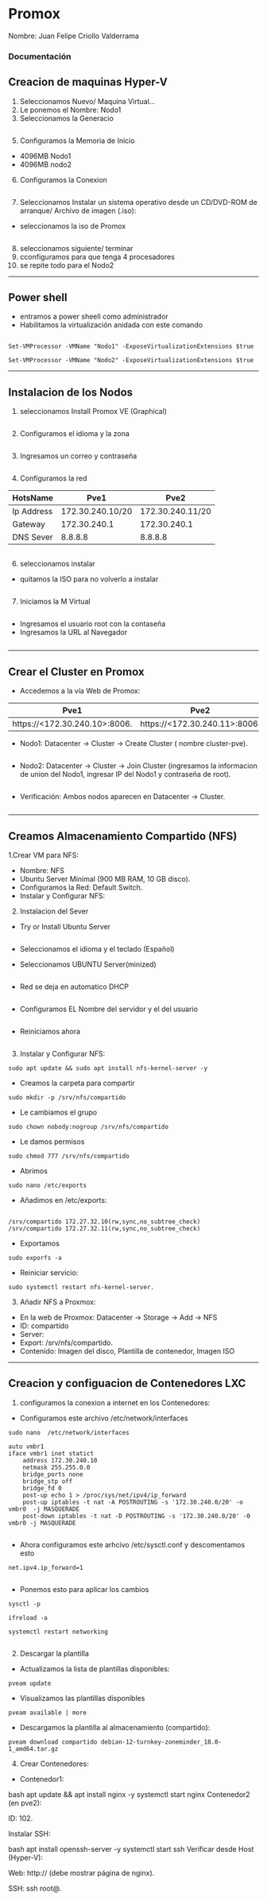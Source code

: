 # Promox

Nombre: Juan Felipe Criollo Valderrama

### Documentación

## Creacion de maquinas Hyper-V

1. Seleccionamos Nuevo/ Maquina Virtual...
2. Le ponemos el Nombre: Nodo1
3. Seleccionamos la Generacio

<img src="ca0.0.png" alt="">

5. Configuramos la Memoria de Inicio 
* 4096MB Nodo1
* 4096MB nodo2
6. Configuramos la Conexion
   
<img src="ca0.2.png" alt="">

7. Seleccionamos Instalar un sistema operativo desde un CD/DVD-ROM de arranque/ Archivo de imagen (.iso):
* seleccionamos la iso de Promox

<img src="ca0.3.png" alt="">

8. seleccionamos siguiente/ terminar
9. cconfiguramos para que tenga 4 procesadores
10. se repite todo para el Nodo2

---

## Power shell
* entramos a power sheell como administrador
* Habilitamos la virtualización anidada con este comando 

<img src="N.png" alt="">


```
Set-VMProcessor -VMName "Nodo1" -ExposeVirtualizationExtensions $true
```
```
Set-VMProcessor -VMName "Nodo2" -ExposeVirtualizationExtensions $true
```

---

## Instalacion de los Nodos

1. seleccionamos Install Promox VE (Graphical)

<img src="ca1.png" alt="">

2. Configuramos el idioma y la zona

<img src="ca2.png" alt="">

3. Ingresamos un correo y contraseña

<img src="ca3.png" alt="">

4. Configuramos la red
   
HotsName | Pve1 | Pve2
-------- | ---- | ------------
Ip Address |  172.30.240.10/20 | 172.30.240.11/20
Gateway | 172.30.240.1 | 172.30.240.1
DNS Sever | 8.8.8.8 | 8.8.8.8

<img src="ca4.png" alt="">

6. seleccionamos instalar
* quitamos la ISO para no volverlo a instalar
  
<img src="ca5.png" alt="">

7. Iniciamos la M Virtual
   
<img src="g.png" alt="">

* Ingresamos el usuario root con la contaseña
* Ingresamos la URL al Navegador
  
<img src="u.png" alt="">

--- 

## Crear el Cluster en Promox
* Accedemos a la vía Web de Promox:

Pve1 | Pve2
---- | ----------------------
https://<172.30.240.10>:8006. | https://<172.30.240.11>:8006.

* Nodo1: Datacenter -> Cluster -> Create Cluster ( nombre cluster-pve).

  <img src="cl1.png" alt="">

* Nodo2: Datacenter -> Cluster -> Join Cluster (ingresamos la  informacion de union del Nodo1, ingresar IP del Nodo1 y contraseña de root).

<img src="cl2.png" alt="">

* Verificación: Ambos nodos aparecen en Datacenter -> Cluster.

<img src="nodos.png" alt="">

---

## Creamos Almacenamiento Compartido (NFS)

1.Crear VM para NFS:
* Nombre: NFS
* Ubuntu Server Minimal (900 MB RAM, 10 GB disco).
* Configuramos la Red: Default Switch.
* Instalar y Configurar NFS:
  
2. Instalacion del Sever
* Try or Install Ubuntu Server
  
<img src="in1.png" alt="">

* Seleccionamos el idioma y el teclado (Español) 
* Seleccionamos UBUNTU Server(minized)
  
  <img src="In2.png" alt="">

* Red se deja en automatico DHCP
  
  <img src="in3.png" alt="">

* Configuramos EL Nombre del servidor y el del usuario

<img src="in4.png" alt="">

* Reiniciamos ahora
  
<img src="In5.png" alt="">

3. Instalar y Configurar NFS:

```
sudo apt update && sudo apt install nfs-kernel-server -y
```
* Creamos la carpeta para compartir
```
sudo mkdir -p /srv/nfs/compartido
```
* Le cambiamos el grupo
```
sudo chown nobody:nogroup /srv/nfs/compartido
```
* Le damos permisos
```
sudo chmod 777 /srv/nfs/compartido
```
* Abrimos
```
sudo nano /etc/exports
```

* Añadimos en /etc/exports:
  
<img src="l1.png" alt="">

```
/srv/compartido 172.27.32.10(rw,sync,no_subtree_check)
/srv/compartido 172.27.32.11(rw,sync,no_subtree_check)
```
* Exportamos
```
sudo exporfs -a
```
* Reiniciar servicio:

```
sudo systemctl restart nfs-kernel-server.
```

3. Añadir NFS a Proxmox:
* En la web de Proxmox: Datacenter -> Storage -> Add -> NFS
* ID: compartido
* Server: 
* Export: /srv/nfs/compartido.
* Contenido: Imagen del disco, Plantilla de contenedor, Imagen ISO

---
  
## Creacion y configuacion de Contenedores LXC

1. configuramos la conexion a internet en los Contenedores:
* Configuramos este archivo /etc/network/interfaces
```
sudo nano  /etc/network/interfaces
```
```
auto vmbr1
iface vmbr1 inet statict
    address 172.30.240.10
    netmask 255.255.0.0
    bridge_ports none
    bridge_stp off
    bridge_fd 0
    post-up echo 1 > /proc/sys/net/ipv4/ip_forward
    post-up iptables -t nat -A POSTROUTING -s '172.30.240.0/20' -o vmbr0  -j MASQUERADE
    post-down iptables -t nat -D POSTROUTING -s '172.30.240.0/20' -0 vmbr0 -j MASQUERADE
```

<img src="co1.png" alt="">

* Ahora configuramos este arhcivo /etc/sysctl.conf y descomentamos esto
```
net.ipv4.ip_forward=1
```
<img src="co2.png" alt="">

*  Ponemos esto para aplicar los cambios
```
sysctl -p
```
```
ifreload -a
```
```
systemctl restart networking
```

<img src="co3.png" alt="">

2. Descargar la plantilla
* Actualizamos la lista de plantillas disponibles:
```
pveam update
```
* Visualizamos las plantillas disponibles
```
pveam available | more
```
* Descargamos la plantilla al almacenamiento (compartido):
```
pveam download compartido debian-12-turnkey-zoneminder_18.0-1_amd64.tar.gz
```

4. Crear Contenedores:

* Contenedor1:
  
  


bash
apt update && apt install nginx -y
systemctl start nginx
Contenedor2 (en pve2):

ID: 102.

Instalar SSH:

bash
apt install openssh-server -y
systemctl start ssh
Verificar desde Host (Hyper-V):

Web: http://<IP-Contenedor1> (debe mostrar página de nginx).

SSH: ssh root@<IP-Contenedor2>.
